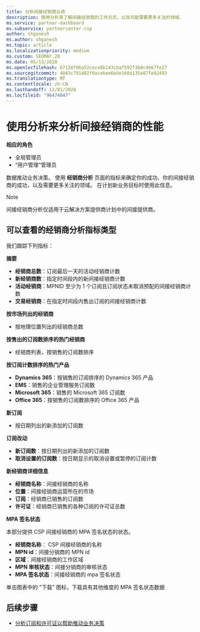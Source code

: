 ```yaml
---
title: 分析间接经销商业绩
description: 使用分析来了解间接经销商的工作方式，以及可能需要更多关注的领域。
ms.service: partner-dashboard
ms.subservice: partnercenter-csp
author: shganesh
ms.author: shganesh
ms.topic: article
ms.localizationpriority: medium
ms.custom: SEOMAY.20
ms.date: 05/13/2020
ms.openlocfilehash: b7158f0ba52cece8b143cbaf592f3b0c4667fe27
ms.sourcegitcommit: 4043c791402f0acebee6ede160a135e87fe92493
ms.translationtype: MT
ms.contentlocale: zh-CN
ms.lasthandoff: 12/01/2020
ms.locfileid: "96474047"
---
```

# <a name="use-analytics-to-analyze-the-performance-of-your-indirect-resellers"></a>使用分析来分析间接经销商的性能

**相应的角色**

- 全局管理员
- “用户管理”管理员


数据推动业务决策。 使用 **经销商分析** 页面的指标来确定你的成功、你的间接经销商的成功，以及需要更多关注的领域。 在计划新业务目标时使用此信息。

> [!NOTE]
> 间接经销商分析仅适用于云解决方案提供商计划中的间接提供商。

## <a name="types-of-reseller-analytics-metrics-you-can-view"></a>可以查看的经销商分析指标类型

我们跟踪下列指标：

**摘要**  
 - **经销商总数**：订阅最后一天的活动经销商计数  
 - **新经销商数**：指定时间段内的新间接经销商计数  
 - **活动经销商**：MPNID 至少为 1 个订阅且订阅状态未取消预配的间接经销商计数  
 - **交易经销商**：在指定时间段内售出订阅的间接经销商计数  

**按市场列出的经销商**  
 - 按地理位置列出的经销商总数  

**按售出的订阅数排序的热门经销商**
 - 经销商列表，按销售的订阅数排序  

**按订阅计数排序的热门产品**  
 - **Dynamics 365**：按销售的订阅排序的 Dynamics 365 产品  
 - **EMS**：销售的企业管理服务订阅数  
 - **Microsoft 365**：销售的 Microsoft 365 订阅数  
 - **Office 365**：按销售的订阅数排序的 Office 365 产品  

**新订阅**  
 - 按日期列出的新添加的订阅数  

**订阅改动**  
 - **新订阅数**：按日期列出的新添加的订阅数  
 - **取消设置的订阅数**：按日期显示的取消设置或暂停的订阅计数  

**新经销商详细信息**  
 - **经销商名称**：间接经销商的名称  
 - **位置**：间接经销商运营所在的市场  
 - **订阅**：经销商已销售的订阅数  
 - **许可证**：经销商已销售的各种订阅的许可证总数  

**MPA 签名状态**

本部分提供 CSP 间接经销商的 MPA 签名状态的状态。

 - **经销商名称**： CSP 间接经销商的名称
 - **MPN id**：间接分销商的 MPN id
 - **区域**：间接经销商的工作区域
 - **MPN 审核状态**：间接分销商的审核状态
 - **MPA 签名状态**：间接经销商的 mpa 签名状态

单击图表中的 "下载" 图标，下载具有其他维度的 MPA 签名状态数据
  
## <a name="next-steps"></a>后续步骤

- [分析订阅和许可证以帮助推动业务决策](analyze-subscriptions-licenses.md)